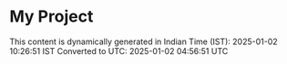# My Project

This content is dynamically generated in Indian Time (IST): 2025-01-02 10:26:51 IST
Converted to UTC: 2025-01-02 04:56:51 UTC
